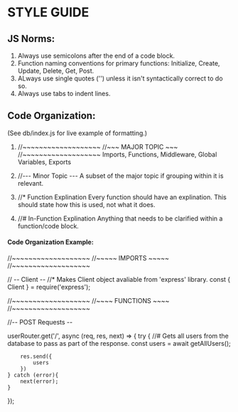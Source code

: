 # STYLE GUIDE

## JS Norms:
1. Always use semicolons after the end of a code block.
2. Function naming conventions for primary functions: Initialize, Create, Update, Delete, Get, Post.
3. ALways use single quotes ('') unless it isn't syntactically correct to do so.
5. Always use tabs to indent lines.



## Code Organization:
(See db/index.js for live example of formatting.)

1.  //~~~~~~~~~~~~~~~~~~~
    //~~~ MAJOR TOPIC ~~~
    //~~~~~~~~~~~~~~~~~~~
        Imports, Functions, Middleware, Global Variables, Exports

2.  //--- Minor Topic ---
        A subset of the major topic if grouping within it is relevant.

3.  //* Function Explination
        Every function should have an explination. This should state how this is used, not what it does. 

4.  //# In-Function Explination
        Anything that needs to be clarified within a function/code block.

#### Code Organization Example:
//~~~~~~~~~~~~~~~~~~~
//~~~~~ IMPORTS ~~~~~
//~~~~~~~~~~~~~~~~~~~

// -- Client --
//* Makes Client object avaliable from 'express' library.
const { Client } = require('express');

//~~~~~~~~~~~~~~~~~~~
//~~~~ FUNCTIONS ~~~~
//~~~~~~~~~~~~~~~~~~~

//-- POST Requests --

userRouter.get('/', async (req, res, next) => {
    try {
        //# Gets all users from the database to pass as part of the response.
        const users = await getAllUsers();

        res.send({
            users
        })
    } catch (error){
        next(error);
    }
});


